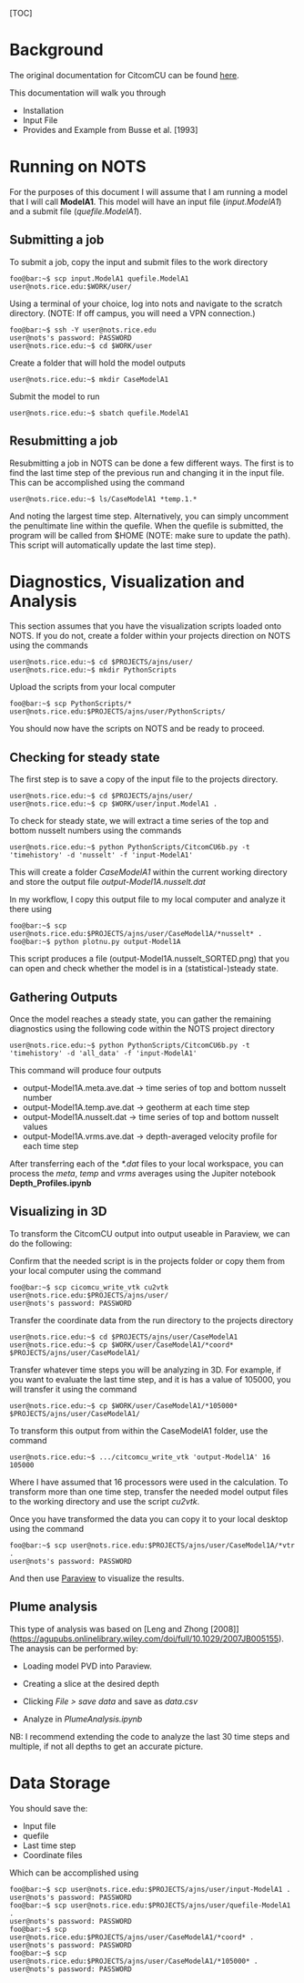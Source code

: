 [TOC]

# Background

The original documentation for CitcomCU can be found [here](https://github.com/geodynamics/citcomcu). 

This documentation will walk you through 

- Installation
- Input File
- Provides and Example from Busse et al. [1993]



# Running on NOTS

For the purposes of this document I will assume that I am running a model that I will call **ModelA1**. This model will have an input file (*input.ModelA1*) and a submit file (*quefile.ModelA1*). 

## Submitting a job

To submit a job, copy the input and submit files to the work directory 

```console
foo@bar:~$ scp input.ModelA1 quefile.ModelA1 user@nots.rice.edu:$WORK/user/
```

Using a terminal of your choice, log into nots and navigate to the scratch directory. (NOTE: If off campus, you will need a VPN connection.)

``` console
foo@bar:~$ ssh -Y user@nots.rice.edu
user@nots's password: PASSWORD
user@nots.rice.edu:~$ cd $WORK/user
```

Create a folder that will hold the model outputs

```console
user@nots.rice.edu:~$ mkdir CaseModelA1
```

Submit the model to run

```console
user@nots.rice.edu:~$ sbatch quefile.ModelA1
```



## Resubmitting a job

Resubmitting a job in NOTS can be done a few different ways. The first is to find the last time step of the previous run and changing it in the input file. This can be accomplished using the command

```console
user@nots.rice.edu:~$ ls/CaseModelA1 *temp.1.*
```

And noting the largest time step. Alternatively, you can simply uncomment the penultimate line within the quefile. When the quefile is submitted, the program will be called from $HOME (NOTE: make sure to update the path). This script will automatically update the last time step). 



# Diagnostics, Visualization and Analysis

This section assumes that you have the visualization scripts loaded onto NOTS. If you do not, create a folder within your projects direction on NOTS using the commands

```console
user@nots.rice.edu:~$ cd $PROJECTS/ajns/user/
user@nots.rice.edu:~$ mkdir PythonScripts
```

Upload the scripts from your local computer

```console
foo@bar:~$ scp PythonScripts/* user@nots.rice.edu:$PROJECTS/ajns/user/PythonScripts/
```

You should now have the scripts on NOTS and be ready to proceed. 



## Checking for steady state

The first step is to save a copy of the input file to the projects directory. 

```console
user@nots.rice.edu:~$ cd $PROJECTS/ajns/user/
user@nots.rice.edu:~$ cp $WORK/user/input.ModelA1 .
```

To check for steady state, we will extract a time series of the top and bottom nusselt numbers using the commands

```console
user@nots.rice.edu:~$ python PythonScripts/CitcomCU6b.py -t 'timehistory' -d 'nusselt' -f 'input-ModelA1'
```

This will create a folder *CaseModelA1* within the current working directory and store the output file *output-Model1A.nusselt.dat*

In my workflow, I copy this output file to my local computer and analyze it there using

```console
foo@bar:~$ scp user@nots.rice.edu:$PROJECTS/ajns/user/CaseModel1A/*nusselt* .
foo@bar:~$ python plotnu.py output-Model1A
```

This script produces a file (output-Model1A.nusselt_SORTED.png) that you can open and check whether the model is in a (statistical-)steady state.



## Gathering Outputs

Once the model reaches a steady state, you can gather the remaining diagnostics using the following code within the NOTS project directory

```console
user@nots.rice.edu:~$ python PythonScripts/CitcomCU6b.py -t 'timehistory' -d 'all_data' -f 'input-ModelA1'
```

This command will produce four outputs

- output-Model1A.meta.ave.dat -> time series of top and bottom nusselt number
- output-Model1A.temp.ave.dat -> geotherm at each time step
- output-Model1A.nusselt.dat  -> time series of top and bottom nusselt values 
- output-Model1A.vrms.ave.dat -> depth-averaged velocity profile for each time step



After transferring each of the *\*.dat* files to your local workspace, you can process the *meta*, *temp* and *vrms* averages using the Jupiter notebook **Depth_Profiles.ipynb**



## Visualizing in 3D

To transform the CitcomCU output into output useable in Paraview, we can do the following:

Confirm that the needed script is in the projects folder or copy them from your local computer using the command

```console
foo@bar:~$ scp cicomcu_write_vtk cu2vtk  user@nots.rice.edu:$PROJECTS/ajns/user/
user@nots's password: PASSWORD
```

Transfer the coordinate data from the run directory to the projects directory

```console
user@nots.rice.edu:~$ cd $PROJECTS/ajns/user/CaseModelA1
user@nots.rice.edu:~$ cp $WORK/user/CaseModelA1/*coord* $PROJECTS/ajns/user/CaseModelA1/
```

Transfer whatever time steps you will be analyzing in 3D. For example, if you want to evaluate the last time step, and it is has a value of 105000, you will transfer it using the command 

```console
user@nots.rice.edu:~$ cp $WORK/user/CaseModelA1/*105000* $PROJECTS/ajns/user/CaseModelA1/
```

To transform this output from within the CaseModelA1 folder, use the command

```console
user@nots.rice.edu:~$ .../citcomcu_write_vtk 'output-Model1A' 16 105000
```

Where I have assumed that 16 processors were used in the calculation. To transform more than one time step, transfer the needed model output files to the working directory and use the script *cu2vtk*. 

Once you have transformed the data you can copy it to your local desktop using the command

```console
foo@bar:~$ scp user@nots.rice.edu:$PROJECTS/ajns/user/CaseModel1A/*vtr .
user@nots's password: PASSWORD
```

And then use [Paraview](https://www.paraview.org) to visualize the results.



## Plume analysis

This type of analysis was based on [Leng and Zhong \[2008]](https://agupubs.onlinelibrary.wiley.com/doi/full/10.1029/2007JB005155). The anaysis can be performed by:

- Loading model PVD into Paraview. 

- Creating a slice at the desired depth

- Clicking *File > save data* and save as *data.csv*

- Analyze in *PlumeAnalysis.ipynb*

NB: I recommend extending the code to analyze the last 30 time steps and multiple, if not all depths to get an accurate picture. 



# Data Storage

You should save the:

- Input file
- quefile
- Last time step
- Coordinate files

Which can be accomplished using

```console
foo@bar:~$ scp user@nots.rice.edu:$PROJECTS/ajns/user/input-ModelA1 .
user@nots's password: PASSWORD
foo@bar:~$ scp user@nots.rice.edu:$PROJECTS/ajns/user/quefile-ModelA1 .
user@nots's password: PASSWORD
foo@bar:~$ scp user@nots.rice.edu:$PROJECTS/ajns/user/CaseModelA1/*coord* .
user@nots's password: PASSWORD
foo@bar:~$ scp user@nots.rice.edu:$PROJECTS/ajns/user/CaseModelA1/*105000* .
user@nots's password: PASSWORD
```

